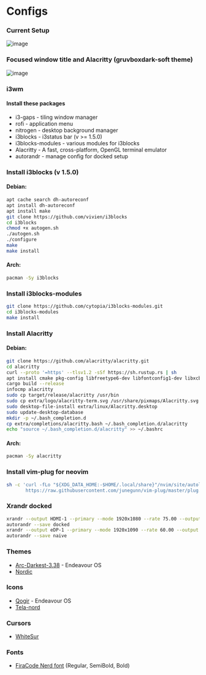 # Configs

### Current Setup
![image](https://user-images.githubusercontent.com/56120837/169665531-96711794-9c88-4a5f-97e7-338e2fb04a71.png)

### Focused window title and Alacritty (gruvboxdark-soft theme)
![image](https://user-images.githubusercontent.com/56120837/169665561-70d541a0-c829-4084-8ee0-53608c5e03db.png)

### i3wm

#### Install these packages
- i3-gaps - tiling window manager
- rofi - application menu
- nitrogen - desktop background manager
- i3blocks - i3status bar (v >= 1.5.0)
- i3blocks-modules - various modules for i3blocks
- Alacritty - A fast, cross-platform, OpenGL terminal emulator
- autorandr - manage config for docked setup


### Install i3blocks (v 1.5.0)

#### Debian:
```bash
apt cache search dh-autoreconf
apt install dh-autoreconf
apt install make
git clone https://github.com/vivien/i3blocks
cd i3blocks
chmod +x autogen.sh
./autogen.sh
./configure
make
make install
```

#### Arch:
```bash
pacman -Sy i3blocks
```

### Install i3blocks-modules
```bash
git clone https://github.com/cytopia/i3blocks-modules.git
cd i3blocks-modules
make install
```

### Install Alacritty

#### Debian:
```bash
git clone https://github.com/alacritty/alacritty.git
cd alacritty
curl --proto '=https' --tlsv1.2 -sSf https://sh.rustup.rs | sh
apt install cmake pkg-config libfreetype6-dev libfontconfig1-dev libxcb-xfixes0-dev libxkbcommon-dev python3
cargo build --release
infocmp alacritty
sudo cp target/release/alacritty /usr/bin
sudo cp extra/logo/alacritty-term.svg /usr/share/pixmaps/Alacritty.svg
sudo desktop-file-install extra/linux/Alacritty.desktop
sudo update-desktop-database
mkdir -p ~/.bash_completion.d
cp extra/completions/alacritty.bash ~/.bash_completion.d/alacritty
echo "source ~/.bash_completion.d/alacritty" >> ~/.bashrc
```

#### Arch:
```bash
pacman -Sy alacritty
```

### Install vim-plug for neovim
```bash
sh -c 'curl -fLo "${XDG_DATA_HOME:-$HOME/.local/share}"/nvim/site/autoload/plug.vim --create-dirs \
       https://raw.githubusercontent.com/junegunn/vim-plug/master/plug.vim'
```

### Xrandr docked
```bash
xrandr --output HDMI-1 --primary --mode 1920x1080 --rate 75.00 --output eDP-1 --off
autorandr --save docked
xrandr --output eDP-1 --primary --mode 1920x1090 --rate 60.00 --output HDMI-1 --off
autorandr --save naive
```

### Themes
- [Arc-Darkest-3.38](https://www.xfce-look.org/p/1317409) - Endeavour OS
- [Nordic](https://www.xfce-look.org/p/1267246)

### Icons
- [Qogir](https://www.xfce-look.org/p/1296407/) - Endeavour OS
- [Tela-nord](https://www.xfce-look.org/p/1279924)


### Cursors
- [WhiteSur](https://www.xfce-look.org/p/1411743)

### Fonts
- [FiraCode Nerd font](https://github.com/ryanoasis/nerd-fonts/tree/master/patched-fonts/FiraCode/Regular/complete) (Regular, SemiBold, Bold)

